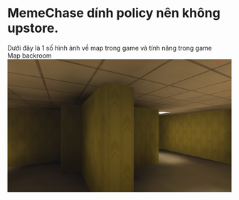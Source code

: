 # MemeChase dính policy nên không upstore.
Dưới đây là 1 số hình ảnh về map trong game và tính năng trong game
<br>Map backroom
![Logo](./Assets/Preview/backroom.png)

